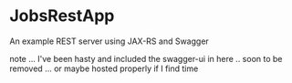 JobsRestApp
===============

An example REST server using JAX-RS and Swagger

note ... I've been hasty and included the swagger-ui in here .. soon to be removed ... or maybe hosted properly if I find time
